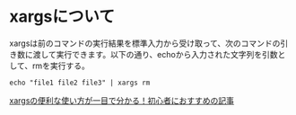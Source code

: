 # xargsについて
xargsは前のコマンドの実行結果を標準入力から受け取って、次のコマンドの引き数に渡して実行できます。以下の通り、echoから入力された文字列を引数として、rmを実行する。

```
echo "file1 file2 file3" | xargs rm

```

[xargsの便利な使い方が一目で分かる！初心者におすすめの記事](https://yossi-note.com/about_xargs/)
